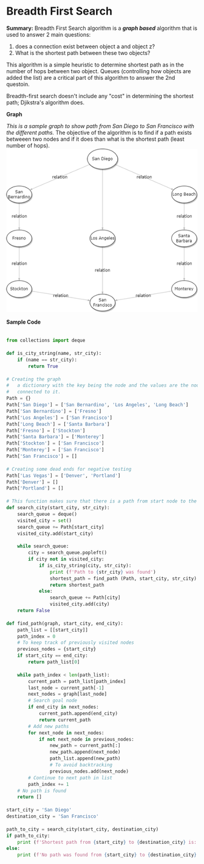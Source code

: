 # Breadth First Search

**Summary:**
Breadth First Search algorithm is a **_graph based_** algorithm that is used to answer 2 main questions:
1. does a connection exist between object a and object z?
2. What is the shortest path between these two objects?

This algorithm is a simple heuristic to determine shortest path as in the number of hops between two object.  Queues (controlling how objects are added the list) are a critical part of this algorithm to answer the 2nd questoin.

Breadth-first search doesn't include any "cost" in determining the shortest path; Djikstra's algorithm does.

**Graph**

_This is a sample graph to show path from San Diego to San Francisco with the different paths._  The objective of the algorithm is to find if a path exists betweeen two nodes and if it does than what is the shortest path (least number of hops).
![alt text][Graph]

[Graph]: BreadthFirstSearch.png "Sample Graph"

**Sample Code**

```python

from collections import deque

def is_city_string(name, str_city):
    if (name == str_city):
        return True

# Creating the graph 
#   a dictionary with the key being the node and the values are the nodes
#   connected to it.
Path = {}
Path['San Diego'] = ['San Bernardino', 'Los Angeles', 'Long Beach']
Path['San Bernardino'] = ['Fresno']
Path['Los Angeles'] = ['San Francisco']
Path['Long Beach'] = ['Santa Barbara']
Path['Fresno'] = ['Stockton']
Path['Santa Barbara'] = ['Monterey']
Path['Stockton'] = ['San Francisco']
Path['Monterey'] = ['San Francisco']
Path['San Francisco'] = []

# Creating some dead ends for negative testing
Path['Las Vegas'] = ['Denver', 'Portland']
Path['Denver'] = []
Path['Portland'] = []

# This function makes sure that there is a path from start node to the end node
def search_city(start_city, str_city):
    search_queue = deque()
    visited_city = set()
    search_queue += Path[start_city]
    visited_city.add(start_city)

    while search_queue:
        city = search_queue.popleft()
        if city not in visited_city:
            if is_city_string(city, str_city):
                print (f'Path to {str_city} was found')
                shortest_path = find_path (Path, start_city, str_city)
                return shortest_path
            else:
                search_queue += Path[city]
                visited_city.add(city)
    return False

def find_path(graph, start_city, end_city):
    path_list = [[start_city]]
    path_index = 0
    # To keep track of previously visited nodes
    previous_nodes = {start_city}
    if start_city == end_city:
        return path_list[0]
        
    while path_index < len(path_list):
        current_path = path_list[path_index]
        last_node = current_path[-1]
        next_nodes = graph[last_node]
        # Search goal node
        if end_city in next_nodes:
            current_path.append(end_city)
            return current_path
        # Add new paths
        for next_node in next_nodes:
            if not next_node in previous_nodes:
                new_path = current_path[:]
                new_path.append(next_node)
                path_list.append(new_path)
                # To avoid backtracking
                previous_nodes.add(next_node)
        # Continue to next path in list
        path_index += 1
    # No path is found
    return []    

start_city = 'San Diego'
destination_city = 'San Francisco'

path_to_city = search_city(start_city, destination_city)
if path_to_city:
    print (f'Shortest path from {start_city} to {destination_city} is: {path_to_city}')
else:
    print (f'No path was found from {start_city} to {destination_city}')
